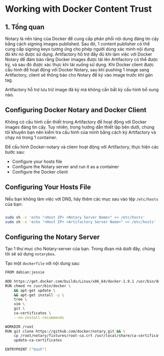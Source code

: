 # Working with Docker Content Trust
## 1. Tổng quan
Notary là nền tảng của Docker để cung cấp phân phối nội dung đáng tin cậy bằng cách signing images published. Sau đó, 1 content publisher có thể cung cấp signing keys tương ứng cho phép người dùng xác minh nội dung đó khi nó được sử dụng. Artifactory hỗ trợ đầy đủ khi làm việc với Docker Notary để đảm bảo rằng Docker images được tải lên Artifactory có thể được ký, và sau đó được xác thực khi tải xuống sử dụng. Khi Docker client được cấu hình để hoạt động với Docker Notary, sau khi pushing 1 image sang Artifactory, client sẽ thông báo cho Notary để ký vào image trước khi gán tag.

Artifactory hỗ trợ lưu trữ image đã ký mà không cần bất kỳ cấu hình bổ sung nào.

## Configuring Docker Notary and Docker Client
Không có cấu hình cần thiết trong Artifactory để hoạt động với Docker images đáng tin cậy. Tuy nhiên, trong hướng dẫn thiết lập bên dưới, chúng tôi khuyên bạn nên kiểm tra cấu hình của mình bằng cách ký Artifactory và chạy nó trong 1 container.

Để cấu hình Docker-notary và clienr hoạt động với Artifactory, thực hiện các bước sau:
- Configure your hosts file
- Configure the Notary server and run it as a container
- Configure the Docker client

## Configuring Your Hosts File
Nếu bạn không làm việc với DNS, hãy thêm các mục sau vào tệp `/etc/hosts` của bạn:
```sh

sudo sh -c 'echo "<Host IP> <Notary Server Name>" >> /etc/hosts'
sudo sh -c 'echo "<Host IP> <Artifactory Server Name>" >> /etc/hosts'
```
## Configuring the Notary Server
Tạo 1 thư mục cho Notary-server của bạn. Trong đoạn mã dưới đây, chúng tôi sẽ sử dụng `notarybox`.

Tạo một `dockerfile` với nội dung sau:
```sh
FROM debian:jessie
 
ADD https://get.docker.com/builds/Linux/x86_64/docker-1.9.1 /usr/bin/docker
RUN chmod +x /usr/bin/docker \
    && apt-get update \
    && apt-get install -y \
    tree \
    vim \
    git \
    ca-certificates \
    --no-install-recommends
 
WORKDIR /root
RUN git clone https://github.com/docker/notary.git && \
    cp /root/notary/fixtures/root-ca.crt /usr/local/share/ca-certificates/root-ca.crt && \
    update-ca-certificates
 
ENTRYPOINT ["bash"]
```
